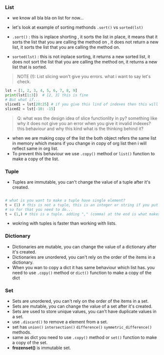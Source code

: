 ### List

- we know all bla bla on list for now...
- let's look at example of sorting methonds `.sort()` vs `sorted(lst)`

- `.sort()` : this is inplace shorting , it sorts the list in place, it means that it sorts the list that you are calling the method on , it does not return a new list, it sorts the list that you are calling the method on.

- `sorted(lst)` : this is not inplace sorting, it returns a new sorted list, it does not sort the list that you are calling the method on, it returns a new list that is sorted.

> NOTE (!): List slicing won't give you errors. what i want to say let's check. 
```py
lst = [1, 2, 3, 4, 5, 6, 7, 8, 9]
print(lst[1:3])  # [2, 3] this is fine
# But what if... 
sliced1 = lst[20:25] # if you give this lind of indexes then this will give you an empty list
sliced2 = lst[-10: -15]

```

> Q: what was the design idea of slice functionlity in py? something like why it does not give you an error when you give it invalid indexes? this behaviour and why this kind what is the thinking behind it?

- when we are making copy of the list the both object refers the same list in memory which means if you change in copy of org list then i will reflect same in org list.
- To prevent this behaviour we use `.copy()` method  or `list()` function to make a copy of the list.

### Tuple
- Tuples are immutable, you can't change the value of a tuple after it's created.

```py

# what is you want to make a tuple have single element?
t = (1) # this is not a tuple, this is an integer or string if you put value like ("hey")
# so for that you need to do...
t = (1,) # this is a tuple. adding "," (comma) at the end is what makes it a tuple.
```

- wokring with tuples is faster than working with lists.


### Dictionary
- Dictionaries are mutable, you can change the value of a dictionary after it's created.
- Dictionaries are unordered, you can't rely on the order of the items in a dictionary.
- When you wan to copy a dict it has same behaviour which list has. you need to use `.copy()` method or `dict()` function to make a copy of the dict

### Set
- Sets are unordered, you can't rely on the order of the items in a set.
- Sets are mutable, you can change the value of a set after it's created.
- Sets are used to store unique values, you can't have duplicate values in a set.
- use `.discard()` to remove a element from a set.
- set has `union()` `intersection()` `difference()` `symmetric_difference()` methods.
- same as dict you need to use `.copy()` method or `set()` function to make a copy of the set.
- **frozenset()** is immutable set.